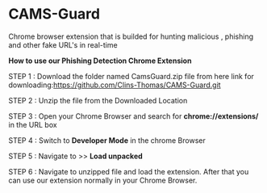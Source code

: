 # CAMS-Guard
Chrome browser extension that is builded for hunting malicious , phishing and other fake URL's in real-time


**How to use our Phishing Detection Chrome Extension**

STEP 1 : Download the folder named CamsGuard.zip file from here
          link for downloading:https://github.com/Clins-Thomas/CAMS-Guard.git

STEP 2 : Unzip the file from the Downloaded Location

STEP 3 : Open your Chrome Browser and search for **chrome://extensions/** in the URL box

STEP 4 : Switch to **Developer Mode** in the chrome Browser

STEP 5 : Navigate to >> **Load unpacked**

STEP 6 : Navigate to unzipped file and load the extension. After that you can use our extension normally in your Chrome Browser.
